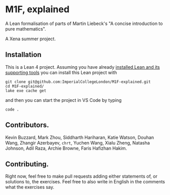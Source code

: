 # M1F, explained

A Lean formalisation of parts of Martin Liebeck's "A concise introduction to pure mathematics".

A Xena summer project.

## Installation

This is a Lean 4 project. Assuming you have already [installed Lean and its supporting tools](https://leanprover-community.github.io/get_started.html#regular-install) you can install this Lean project with

```
git clone git@github.com:ImperialCollegeLondon/M1F-explained.git
cd M1F-explained/
lake exe cache get
```

and then you can start the project in VS Code by typing
```
code .
```

## Contributors.

Kevin Buzzard, Mark Zhou, Siddharth Hariharan, Katie Watson, Douhan Wang, Zhangir Azerbayev, `chrt`, Yuchen Wang, Xialu Zheng, Natasha Johnson, Adil Raza, Archie Browne, Faris Hafizhan Hakim.

## Contributing.

Right now, feel free to make pull requests adding either statements of, or solutions to, the exercises. Feel free to also write in English in the comments what the exercises say.

